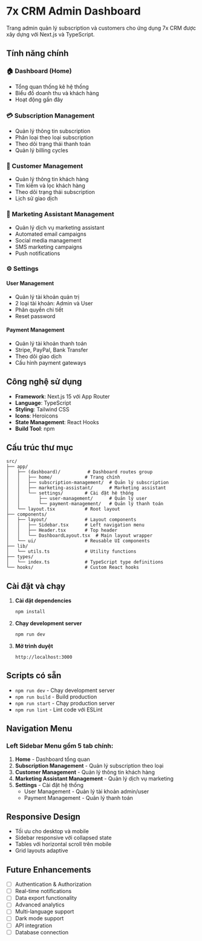 # 7x CRM Admin Dashboard

Trang admin quản lý subscription và customers cho ứng dụng 7x CRM được xây dựng với Next.js và TypeScript.

## Tính năng chính

### 🏠 Dashboard (Home)
- Tổng quan thống kê hệ thống
- Biểu đồ doanh thu và khách hàng
- Hoạt động gần đây

### 💳 Subscription Management
- Quản lý thông tin subscription
- Phân loại theo loại subscription
- Theo dõi trạng thái thanh toán
- Quản lý billing cycles

### 👥 Customer Management
- Quản lý thông tin khách hàng
- Tìm kiếm và lọc khách hàng
- Theo dõi trạng thái subscription
- Lịch sử giao dịch

### 📢 Marketing Assistant Management
- Quản lý dịch vụ marketing assistant
- Automated email campaigns
- Social media management
- SMS marketing campaigns
- Push notifications

### ⚙️ Settings
#### User Management
- Quản lý tài khoản quản trị
- 2 loại tài khoản: Admin và User
- Phân quyền chi tiết
- Reset password

#### Payment Management
- Quản lý tài khoản thanh toán
- Stripe, PayPal, Bank Transfer
- Theo dõi giao dịch
- Cấu hình payment gateways

## Công nghệ sử dụng

- **Framework**: Next.js 15 với App Router
- **Language**: TypeScript
- **Styling**: Tailwind CSS
- **Icons**: Heroicons
- **State Management**: React Hooks
- **Build Tool**: npm

## Cấu trúc thư mục

```
src/
├── app/
│   ├── (dashboard)/          # Dashboard routes group
│   │   ├── home/            # Trang chính
│   │   ├── subscription-management/  # Quản lý subscription
│   │   ├── marketing-assistant/      # Marketing assistant
│   │   └── settings/        # Cài đặt hệ thống
│   │       ├── user-management/      # Quản lý user
│   │       └── payment-management/   # Quản lý thanh toán
│   └── layout.tsx           # Root layout
├── components/
│   ├── layout/              # Layout components
│   │   ├── Sidebar.tsx      # Left navigation menu
│   │   ├── Header.tsx       # Top header
│   │   └── DashboardLayout.tsx  # Main layout wrapper
│   └── ui/                  # Reusable UI components
├── lib/
│   └── utils.ts             # Utility functions
├── types/
│   └── index.ts             # TypeScript type definitions
└── hooks/                   # Custom React hooks
```

## Cài đặt và chạy

1. **Cài đặt dependencies**
   ```bash
   npm install
   ```

2. **Chạy development server**
   ```bash
   npm run dev
   ```

3. **Mở trình duyệt**
   ```
   http://localhost:3000
   ```

## Scripts có sẵn

- `npm run dev` - Chạy development server
- `npm run build` - Build production
- `npm run start` - Chạy production server
- `npm run lint` - Lint code với ESLint

## Navigation Menu

### Left Sidebar Menu gồm 5 tab chính:

1. **Home** - Dashboard tổng quan
2. **Subscription Management** - Quản lý subscription theo loại
3. **Customer Management** - Quản lý thông tin khách hàng
4. **Marketing Assistant Management** - Quản lý dịch vụ marketing
5. **Settings** - Cài đặt hệ thống
   - User Management - Quản lý tài khoản admin/user
   - Payment Management - Quản lý thanh toán

## Responsive Design

- Tối ưu cho desktop và mobile
- Sidebar responsive với collapsed state
- Tables với horizontal scroll trên mobile
- Grid layouts adaptive

## Future Enhancements

- [ ] Authentication & Authorization
- [ ] Real-time notifications
- [ ] Data export functionality
- [ ] Advanced analytics
- [ ] Multi-language support
- [ ] Dark mode support
- [ ] API integration
- [ ] Database connection

